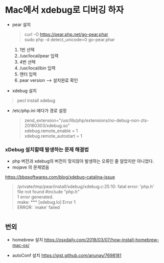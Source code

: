 # Mac에서 xdebug로 디버깅 하자
- pear 설치
    >curl -O https://pear.php.net/go-pear.phar<br>
     sudo php -d detect_unicode=0 go-pear.phar

     1. 1번 선택
     2. /usr/local/pear 입력
     3. 4번 선택
     4. /usr/local/bin 입력
     5. 엔터 입력
     6. pear version --> 설치완료 확인

 - xdebug 설치
  >pecl install xdebug    

 - /etc/php.ini 에다가 경로 설정
    >zend_extension="/usr/lib/php/extensions/no-debug-non-zts-20160303/xdebug.so" <br>
    xdebug.remote_enable = 1 <br>
    xdebug.remote_autostart = 1<br>



### xDebug 설치할때 발생하는 문제 해결법 
- php 버전과 xdebug의 버전이 맞지않아 발생하는 오류인 줄 알았지만 아니었다.
- mojave 의 문제였음<br>

https://bbqsoftwares.com/blog/xdebug-catalina-issue
>/private/tmp/pear/install/xdebug/xdebug.c:25:10: fatal error: 'php.h' file not found
#include "php.h"<br>
1 error generated.<br>
make: *** [xdebug.lo] Error 1<br>
ERROR: `make' failed<br>


# 


## 번외

- homebrew 설치 https://osxdaily.com/2018/03/07/how-install-homebrew-mac-os/

- autoConf 설치 https://gist.github.com/anunay/7698181

